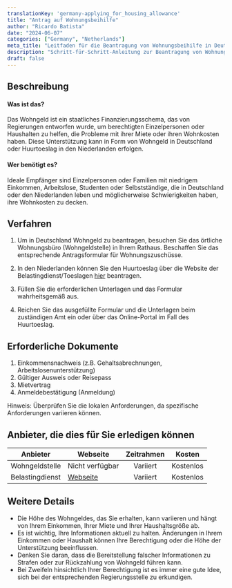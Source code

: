 ```yaml
---
translationKey: 'germany-applying_for_housing_allowance'
title: "Antrag auf Wohnungsbeihilfe"
author: "Ricardo Batista"
date: "2024-06-07"
categories: ["Germany", "Netherlands"]
meta_title: "Leitfaden für die Beantragung von Wohnungsbeihilfe in Deutschland und den Niederlanden"
description: "Schritt-für-Schritt-Anleitung zur Beantragung von Wohnungsbeihilfe (Wohngeld in Deutschland und Huurtoeslag in den Niederlanden)"
draft: false
---
```


## Beschreibung
#### Was ist das?
Das Wohngeld ist ein staatliches Finanzierungsschema, das von Regierungen entworfen wurde, um berechtigten Einzelpersonen oder Haushalten zu helfen, die Probleme mit ihrer Miete oder ihren Wohnkosten haben. Diese Unterstützung kann in Form von Wohngeld in Deutschland oder Huurtoeslag in den Niederlanden erfolgen.

#### Wer benötigt es?
Ideale Empfänger sind Einzelpersonen oder Familien mit niedrigem Einkommen, Arbeitslose, Studenten oder Selbstständige, die in Deutschland oder den Niederlanden leben und möglicherweise Schwierigkeiten haben, ihre Wohnkosten zu decken.

## Verfahren

1. Um in Deutschland Wohngeld zu beantragen, besuchen Sie das örtliche Wohnungsbüro (Wohngeldstelle) in Ihrem Rathaus. Beschaffen Sie das entsprechende Antragsformular für Wohnungszuschüsse.

2. In den Niederlanden können Sie den Huurtoeslag über die Website der Belastingdienst/Toeslagen [hier](https://www.belastingdienst.nl/wps/wcm/connect/nl/toeslagen/content/huurtoeslag-aanvragen) beantragen.
   
3. Füllen Sie die erforderlichen Unterlagen und das Formular wahrheitsgemäß aus.
   
4. Reichen Sie das ausgefüllte Formular und die Unterlagen beim zuständigen Amt ein oder über das Online-Portal im Fall des Huurtoeslag.

## Erforderliche Dokumente
1. Einkommensnachweis (z.B. Gehaltsabrechnungen, Arbeitslosenunterstützung)
2. Gültiger Ausweis oder Reisepass
3. Mietvertrag
4. Anmeldebestätigung (Anmeldung)

Hinweis: Überprüfen Sie die lokalen Anforderungen, da spezifische Anforderungen variieren können.

## Anbieter, die dies für Sie erledigen können

| Anbieter        |     Webseite     |     Zeitrahmen    |       Kosten      |
| --------------- | --------------- |  :-------------: | :-------------: |
| Wohngeldstelle  |  Nicht verfügbar           |      Variiert      |        Kostenlos     |
| Belastingdienst |  [Webseite](https://www.belastingdienst.nl/wps/wcm/connect/nl/toeslagen/content/huurtoeslag-aanvragen) | Variiert | Kostenlos |

## Weitere Details
- Die Höhe des Wohngeldes, das Sie erhalten, kann variieren und hängt von Ihrem Einkommen, Ihrer Miete und Ihrer Haushaltsgröße ab.
- Es ist wichtig, Ihre Informationen aktuell zu halten. Änderungen in Ihrem Einkommen oder Haushalt können Ihre Berechtigung oder die Höhe der Unterstützung beeinflussen.
- Denken Sie daran, dass die Bereitstellung falscher Informationen zu Strafen oder zur Rückzahlung von Wohngeld führen kann.
- Bei Zweifeln hinsichtlich Ihrer Berechtigung ist es immer eine gute Idee, sich bei der entsprechenden Regierungsstelle zu erkundigen.